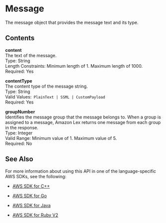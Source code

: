 # Message<a name="API_Message"></a>

The message object that provides the message text and its type\.

## Contents<a name="API_Message_Contents"></a>

 **content**   
The text of the message\.  
Type: String  
Length Constraints: Minimum length of 1\. Maximum length of 1000\.  
Required: Yes

 **contentType**   
The content type of the message string\.  
Type: String  
Valid Values:` PlainText | SSML | CustomPayload`   
Required: Yes

 **groupNumber**   
Identifies the message group that the message belongs to\. When a group is assigned to a message, Amazon Lex returns one message from each group in the response\.  
Type: Integer  
Valid Range: Minimum value of 1\. Maximum value of 5\.  
Required: No

## See Also<a name="API_Message_SeeAlso"></a>

For more information about using this API in one of the language\-specific AWS SDKs, see the following:

+  [AWS SDK for C\+\+](http://docs.aws.amazon.com/goto/SdkForCpp/lex-models-2017-04-19/Message) 

+  [AWS SDK for Go](http://docs.aws.amazon.com/goto/SdkForGoV1/lex-models-2017-04-19/Message) 

+  [AWS SDK for Java](http://docs.aws.amazon.com/goto/SdkForJava/lex-models-2017-04-19/Message) 

+  [AWS SDK for Ruby V2](http://docs.aws.amazon.com/goto/SdkForRubyV2/lex-models-2017-04-19/Message) 